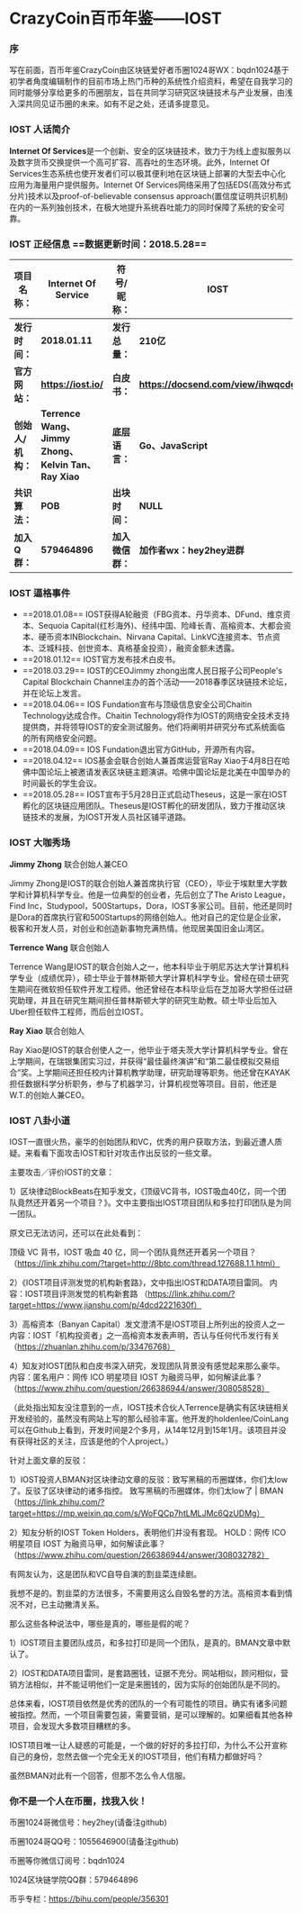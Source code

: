 
# CrazyCoin百币年鉴——IOST

### 序
写在前面，百币年鉴CrazyCoin由区块链爱好者币圈1024哥WX：bqdn1024基于初学者角度编辑制作的目前市场上热门币种的系统性介绍资料，希望在自我学习的同时能够分享给更多的币圈朋友，旨在共同学习研究区块链技术与产业发展，由浅入深共同见证币圈的未来。如有不足之处，还请多提意见。

### IOST 人话简介

**Internet Of Services**是一个创新、安全的区块链技术，致力于为线上虚拟服务以及数字货币交换提供一个高可扩容、高吞吐的生态环境。此外，Internet Of Services生态系统也使开发者们可以极其便利地在区块链上部署的大型去中心化应用为海量用户提供服务。Internet Of Services网络采用了包括EDS(高效分布式分片)技术以及proof-of-believable consensus approach(置信度证明共识机制)在内的一系列独创技术，在极大地提升系统吞吐能力的同时保障了系统的安全可靠。

### IOST 正经信息  ==数据更新时间：2018.5.28==

**项目名称：**| **Internet Of Service**|**符号/昵称：**|**IOST**
----------- | ----------- | ------------- | -------------
**发行时间：** | **2018.01.11** | **发行总量：**| **210亿**
**官方网站：**| **https://iost.io/**  | **白皮书：** | **https://docsend.com/view/ihwqcdg**
**创始人/机构：**  | **Terrence Wang、Jimmy Zhong、Kelvin Tan、Ray Xiao** | **底层语言：** | **Go、JavaScript**
**共识算法：** | **POB**  | **出块时间：**| **NULL**
**加入Q群：** | **579464896**  | **加入微信群：**| **加作者wx：hey2hey进群**


### IOST 逼格事件

 - ==2018.01.08== IOST获得A轮融资（FBG资本、丹华资本、DFund、维京资本、Sequoia Capital(红杉海外)、经纬中国、险峰长青、高榕资本、大都会资本、硬币资本INBlockchain、Nirvana Capital、LinkVC连接资本、节点资本、泛城科技、创世资本、真格基金投资），融资金额未透露。
 - ==2018.01.12== IOST官方发布技术白皮书。
 - ==2018.03.29== IOST的CEOJimmy zhong出席人民日报子公司People's Capital Blockchain Channel主办的首个活动——2018春季区块链技术论坛，并在论坛上发言。
 - ==2018.04.06== IOS Fundation宣布与顶级信息安全公司Chaitin Technology达成合作。Chaitin Technology将作为IOST的网络安全技术支持提供商，并将领导IOST的安全测试服务。他们将阐明并研究分布式系统面临的所有网络安全问题。
 - ==2018.04.09== IOS Fundation退出官方GitHub，开源所有内容。
 - ==2018.04.12== IOS基金会联合创始人兼首席运营官Ray Xiao于4月8日在哈佛中国论坛上被邀请发表区块链主题演讲。哈佛中国论坛是北美在中国举办的时间最长的学生会议。
 - ==2018.05.28== IOST宣布于5月28日正式启动Theseus，这是一家在IOST孵化的区块链应用团队。Theseus是IOST孵化的研发团队，致力于推动区块链技术的发展，为IOST开发人员社区铺平道路。

### IOST 大咖秀场

**Jimmy Zhong** 联合创始人兼CEO

Jimmy Zhong是IOST的联合创始人兼首席执行官（CEO），毕业于埃默里大学数学和计算机科学专业。他是一位典型的创业者，先后创立了The Aristo League，Find Inc，Studypool，500Startups，Dora，IOST多家公司。目前，他还是同时是Dora的首席执行官和500Startups的网络创始人。他对自己的定位是企业家，极客和开发人员，对创业和创造新事物充满热情。他现居美国旧金山湾区。

**Terrence Wang** 联合创始人

Terrence Wang是IOST的联合创始人之一，他本科毕业于明尼苏达大学计算机科学专业（成绩优异），硕士毕业于普林斯顿大学计算机科学专业。曾经在硕士研究生期间在微软担任软件开发工程师。他还曾经在本科毕业后在芝加哥大学担任过研究助理，并且在研究生期间担任普林斯顿大学的研究生助教。硕士毕业后加入Uber担任软件工程师，而后创立IOST。

**Ray Xiao** 联合创始人

Ray Xiao是IOST的联合创使人之一，他毕业于塔夫茨大学计算机科学专业。曾在上学期间，在瑞银集团实习过，并获得“最佳最终演讲”和“第二最佳模拟交易组合”奖。上学期间还担任校内计算机教学助理，研究助理等职务。他还曾在KAYAK担任数据科学分析职务，参与了机器学习，计算机视觉等项目。目前，他还是W.T.的创始人兼CEO。


### IOST 八卦小道

IOST一直很火热，豪华的创始团队和VC，优秀的用户获取方法，到最近遭人质疑。来看看下面攻击IOST和针对攻击作出反驳的一些文章。

主要攻击／评价IOST的文章：

1）区块律动BlockBeats在知乎发文，《顶级VC背书，IOST吸血40亿，同一个团队竟然还开着另一个项目？》。文中主要指出IOST项目团队和多拉打印团队是为同一团队。

原文已无法访问，还可以在此处看到：

顶级 VC 背书，IOST 吸血 40 亿，同一个团队竟然还开着另一个项目？
（https://link.zhihu.com/?target=http://8btc.com/thread.127688.1.1.html）

2）《IOST项目评测发觉的机构新套路》，文中指出IOST和DATA项目雷同。
内容：IOST项目评测发觉的机构新套路
（https://link.zhihu.com/?target=https://www.jianshu.com/p/4dcd2221630f）

3）高榕资本（Banyan Capital）发文澄清不是IOST项目上所列出的投资人之一
内容：IOST「机构投资者」之一高榕资本发表声明，否认与任何代币发行有关
（https://zhuanlan.zhihu.com/p/33476768）

4）知友对IOST团队和白皮书深入研究，发现团队背景没有感觉起来那么豪华。
内容：匿名用户：网传 ICO 明星项目 IOST 为融资马甲，如何解读此事？
（https://www.zhihu.com/question/266386944/answer/308058528）

（此处指出知友没注意到的一点，IOST技术合伙人Terrence是确实有区块链相关开发经验的，虽然没有网站上写的那么经验丰富。他开发的holdenlee/CoinLang可以在Github上看到，开发时间是2个多月，从14年12月到15年1月。该项目并没有获得社区的关注，应该是他的个人project。）

针对上面文章的反驳：

1）IOST投资人BMAN对区块律动文章的反驳：致写黑稿的币圈媒体，你们太low了。反驳了区块律动的诸多指控。
致写黑稿的币圈媒体，你们太low了 | BMAN
（https://link.zhihu.com/?target=https://mp.weixin.qq.com/s/WoFQCp7htLMLJMc6QzUDMg）

2）知友分析的IOST Token Holders，表明他们并没有套现。
HOLD：网传 ICO 明星项目 IOST 为融资马甲，如何解读此事？
（https://www.zhihu.com/question/266386944/answer/308032782）

有网友认为，这是团队和VC自导自演的割韭菜连续剧。

我想不是的。割韭菜的方法很多，不需要用这么自毁名誉的方法。高榕资本看到情况不对，已主动撇清关系。

那么这些各种说法中，哪些是真的，哪些是假的呢？

1）IOST项目主要团队成员，和多拉打印是同一个团队，是真的。BMAN文章中默认了。

2）IOST和DATA项目雷同，是套路圈钱，证据不充分。网站相似，顾问相似，营销方法相似，并不能证明他们一定是来圈钱的，因为实际的创始团队是不同的。

总体来看，IOST项目依然是优秀的团队的一个有可能性的项目。确实有诸多问题被指控。然而，一个项目需要包装，需要营销，是可以理解的。如果细看其他各种项目，会发现大多数项目糟糕的多。

IOST项目唯一让人疑惑的可能是，一个做的好好的多拉打印，为什么不公开宣称自己的身份，忽然去做一个完全无关的IOST项目，他们有精力都做好吗？

虽然BMAN对此有一个回答，但那不怎么令人信服。


### 你不是一个人在币圈，找我入伙！
币圈1024哥微信号：hey2hey(请备注github)

币圈1024哥QQ号：1055646900(请备注github)

币圈等你微信订阅号：bqdn1024

1024区块链学院QQ群：579464896

币乎专栏：https://bihu.com/people/356301

